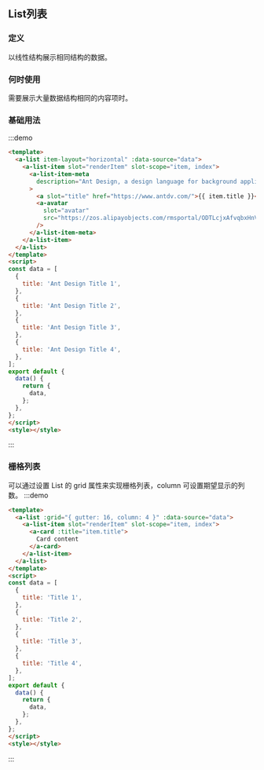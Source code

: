 ## List列表
  
<!-- 详细文档见[Ant-Design-Vue List](https://antdv.com/components/list-cn/) -->
### 定义
以线性结构展示相同结构的数据。
### 何时使用
需要展示大量数据结构相同的内容项时。

### 基础用法
  
:::demo
```html
<template>
  <a-list item-layout="horizontal" :data-source="data">
    <a-list-item slot="renderItem" slot-scope="item, index">
      <a-list-item-meta
        description="Ant Design, a design language for background applications, is refined by Ant UED Team"
      >
        <a slot="title" href="https://www.antdv.com/">{{ item.title }}</a>
        <a-avatar
          slot="avatar"
          src="https://zos.alipayobjects.com/rmsportal/ODTLcjxAfvqbxHnVXCYX.png"
        />
      </a-list-item-meta>
    </a-list-item>
  </a-list>
</template>
<script>
const data = [
  {
    title: 'Ant Design Title 1',
  },
  {
    title: 'Ant Design Title 2',
  },
  {
    title: 'Ant Design Title 3',
  },
  {
    title: 'Ant Design Title 4',
  },
];
export default {
  data() {
    return {
      data,
    };
  },
};
</script>
<style></style>
```
:::


### 栅格列表 
可以通过设置 List 的 grid 属性来实现栅格列表，column 可设置期望显示的列数。
:::demo
```html
<template>
  <a-list :grid="{ gutter: 16, column: 4 }" :data-source="data">
    <a-list-item slot="renderItem" slot-scope="item, index">
      <a-card :title="item.title">
        Card content
      </a-card>
    </a-list-item>
  </a-list>
</template>
<script>
const data = [
  {
    title: 'Title 1',
  },
  {
    title: 'Title 2',
  },
  {
    title: 'Title 3',
  },
  {
    title: 'Title 4',
  },
];
export default {
  data() {
    return {
      data,
    };
  },
};
</script>
<style></style>
```
:::
